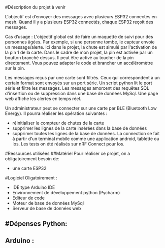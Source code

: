 #Déscription du projet à venir

L'objectif est d’envoyer des messages avec plusieurs ESP32  connectés en mesh. Quand il y a plusieurs ESP32 connectés, chaque ESP32 reçoit des messages.
 
Cas d’usage : L'objectif global est de faire un maquette de suivi pour des personnes âgées. Par exemple, si une personne tombe, le capteur envoie un message/alerte. Ici dans le projet, la chute est simulé par l'activation de la pin 1 de la carte. Dans le cadre de mon projet, la pin est activée par un boutton branché dessus. Il peut être activé au toucher de la pin directement. Vous pouvez adapter le code et brancher un accéléromètre sur la pin.

Les messages reçus par une carte sont filtrés. Ceux qui correspondent à un certain format sont envoyés sur un port série. Un script python lit le port série et filtre les messages. Les messages amorcent des requêtes SQL d'insertion ou de suppression dans une base de données MySql. Une page web affiche les alertes en temps réel.

Un administrateur peut se connecter sur une carte par BLE (Bluetooth Low Energy). Il pourra réaliser les opération suivantes :
- réinitialiser le compteur de chutes de la carte
- supprimer les lignes de la carte insérées dans la base de données
- supprimer toutes les lignes de la base de données.
La connection se fait à partir d'un terminal mobile comme une application android, tablette ou Ios. Les tests on été réalisés sur nRF Connect pour Ios.

#Ressources utilisées
##Matériel
Pour réaliser ce projet, on a obligatoirement besoin de:
- une carte ESP32


#Logiciel
Oligatoirement :
- IDE type Arduino IDE
- Environnement de développement python (Pycharm)
- Editeur de code
- Moteur de base de données MySql
- Serveur de base de données web

#Dépenses
Python:
- 

Arduino :
- 

